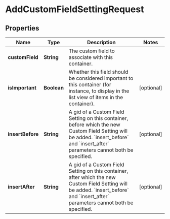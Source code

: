 

# AddCustomFieldSettingRequest


## Properties

| Name | Type | Description | Notes |
|------------ | ------------- | ------------- | -------------|
|**customField** | **String** | The custom field to associate with this container. |  |
|**isImportant** | **Boolean** | Whether this field should be considered important to this container (for instance, to display in the list view of items in the container). |  [optional] |
|**insertBefore** | **String** | A gid of a Custom Field Setting on this container, before which the new Custom Field Setting will be added.  &#x60;insert_before&#x60; and &#x60;insert_after&#x60; parameters cannot both be specified. |  [optional] |
|**insertAfter** | **String** | A gid of a Custom Field Setting on this container, after which the new Custom Field Setting will be added.  &#x60;insert_before&#x60; and &#x60;insert_after&#x60; parameters cannot both be specified. |  [optional] |



